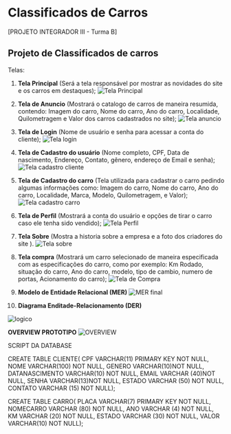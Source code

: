 # Classificados de Carros
[PROJETO INTEGRADOR III - Turma B]

## Projeto de Classificados de carros

Telas:
1. **Tela Principal** (Será a tela responsável por mostrar as novidades do site e os carros em destaques);
![Tela Principal](https://user-images.githubusercontent.com/99701339/225451913-321a2222-4d77-467b-9b1a-3e48084c1b68.png)

2. **Tela de Anuncio** (Mostrará o catalogo de carros de maneira resumida, contendo: Imagem do carro, Nome do carro, Ano do carro, Localidade, Quilometragem e Valor dos carros cadastrados no site);
![Tela anuncio](https://user-images.githubusercontent.com/99701339/225451962-d23a4ac0-f4a3-420e-a0e7-c7510c1e2d59.jpg)

3. **Tela de Login** (Nome de usuário  e senha para acessar a conta do cliente);
![Tela login](https://user-images.githubusercontent.com/99701339/225452187-dbb6f76b-9ed9-412c-9a68-7caf6992feeb.jpg)

4. **Tela de Cadastro do usuário** (Nome completo, CPF, Data de nascimento, Endereço, Contato, gênero, endereço de Email e senha);
![Tela cadastro cliente](https://user-images.githubusercontent.com/99701339/225452239-edd11b82-28f5-417e-85c2-ee3bb0dc69b5.jpg)

5. **Tela de Cadastro do carro** (Tela utilizada para cadastrar o carro pedindo algumas informações como: Imagem do carro, Nome do carro, Ano do carro, Localidade, Marca, Modelo, Quilometragem, e Valor);
![Tela cadastro carro](https://user-images.githubusercontent.com/99701339/225452266-4dbb692c-d07d-4b68-8d8a-968bb6555820.jpg)

6. **Tela de Perfil** (Mostrará a conta do usuário e opções de tirar o carro caso ele tenha sido vendido);
![Tela Perfil](https://user-images.githubusercontent.com/99701339/225452297-c1ca170c-22ec-40cd-8e9d-534c5cfc0f0e.jpg)

7. **Tela Sobre** (Mostra a historia sobre a empresa e a foto dos criadores do site ).
![Tela sobre](https://user-images.githubusercontent.com/99701339/225452322-4b94c6a4-e334-4674-a36f-84ec5177ba26.jpg)


8. **Tela compra** (Mostrará um carro selecionado de maneira especificada com as especificações do carro, como por exemplo: Km Rodado, situação do carro, Ano do carro, modelo, tipo de cambio, numero de portas, Acionamento do carro);
![Tela de Compra](https://user-images.githubusercontent.com/104398112/225469062-42303154-0525-4fe7-810f-4ccef3618c2e.png)


9. **Modelo de Entidade Relacional (MER)**
![MER final](https://user-images.githubusercontent.com/104398112/225485384-7105643f-b734-4762-a54f-2e185a2c55ab.png)

10. **Diagrama Enditade-Relacionamento (DER)**

![logico](https://user-images.githubusercontent.com/99701339/225765436-939ea9e8-7ab1-480f-995d-330bfb19a0f1.png)

**OVERVIEW PROTOTIPO**
![OVERVIEW](https://user-images.githubusercontent.com/99701339/225452706-99fb06ad-d92e-4dab-954a-2e539093fd76.png)


SCRIPT DA DATABASE 

CREATE TABLE CLIENTE( CPF VARCHAR(11) PRIMARY KEY NOT NULL, NOME VARCHAR(100) NOT NULL, GENERO VARCHAR(10)NOT NULL, DATANASCIMENTO VARCHAR(10) NOT NULL, EMAIL VARCHAR (40)NOT NULL, SENHA VARCHAR(13)NOT NULL, ESTADO VARCHAR (50) NOT NULL, CONTATO VARCHAR (15) NOT NULL);


CREATE TABLE CARRO( PLACA VARCHAR(7) PRIMARY KEY NOT NULL, NOMECARRO VARCHAR (80) NOT NULL,  ANO VARCHAR (4) NOT NULL, KM VARCHAR (20) NOT NULL, ESTADO VARCHAR (30) NOT NULL, VALOR VARCHAR(10) NOT NULL);




